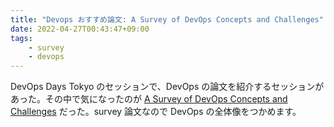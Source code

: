 ```yaml
---
title: "Devops おすすめ論文: A Survey of DevOps Concepts and Challenges"
date: 2022-04-27T00:43:47+09:00
tags:
    - survey
    - devops
---
```


DevOps Days Tokyo のセッションで、DevOps の論文を紹介するセッションがあった。その中で気になったのが [A Survey of DevOps Concepts and Challenges](https://arxiv.org/pdf/1909.05409.pdf) だった。survey 論文なので DevOps の全体像をつかめます。